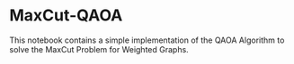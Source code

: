 # MaxCut-QAOA
This notebook contains a simple implementation of the QAOA Algorithm to solve the MaxCut Problem for Weighted Graphs.
